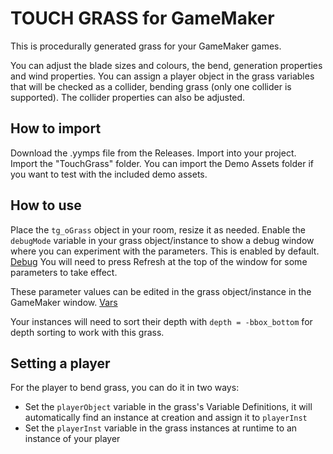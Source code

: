 # TOUCH GRASS for GameMaker

This is procedurally generated grass for your GameMaker games.

You can adjust the blade sizes and colours, the bend, generation properties and wind properties.
You can assign a player object in the grass variables that will be checked as a collider, bending grass (only one collider is supported). The collider properties can also be adjusted.

## How to import

Download the .yymps file from the Releases.
Import into your project. Import the "TouchGrass" folder.
You can import the Demo Assets folder if you want to test with the included demo assets.

## How to use

Place the `tg_oGrass` object in your room, resize it as needed.
Enable the `debugMode` variable in your grass object/instance to show a debug window where you can experiment with the parameters. This is enabled by default.
[Debug](debug.png)
You will need to press Refresh at the top of the window for some parameters to take effect.

These parameter values can be edited in the grass object/instance in the GameMaker window.
[Vars](gmvars.png)

Your instances will need to sort their depth with `depth = -bbox_bottom` for depth sorting to work with this grass.

## Setting a player

For the player to bend grass, you can do it in two ways:

* Set the `playerObject` variable in the grass's Variable Definitions, it will automatically find an instance at creation and assign it to `playerInst`
* Set the `playerInst` variable in the grass instances at runtime to an instance of your player

